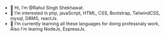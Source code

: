 - 👋 Hi, I’m @Rahul SIngh Shekhawat.
- 👀 I’m interested in php, javaScript, HTML, CSS, Bootstrap, TailwindCSS, mysql, DBMS, reactJs.
- 🌱 I’m currently learning all these languages for doing professnaly work, Also I'm learing NodeJs, ExpressJs.

<!---
Hrshw/Hrshw is a ✨ special ✨ repository because its `README.md` (this file) appears on your GitHub profile.
You can click the Preview link to take a look at your changes.
--->
